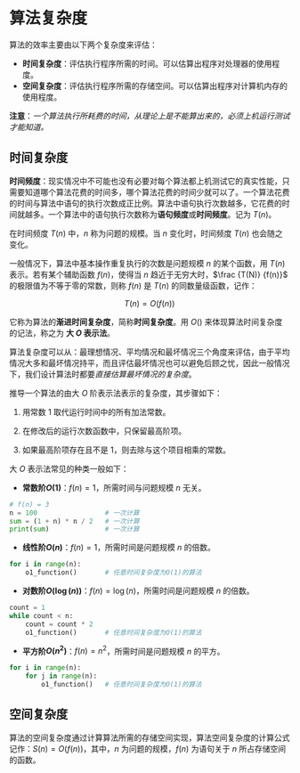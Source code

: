 <!-- @import "../引用/my-style.less" -->

# 算法复杂度

算法的效率主要由以下两个复杂度来评估：

- **时间复杂度**：评估执行程序所需的时间。可以估算出程序对处理器的使用程度。 
- **空间复杂度**：评估执行程序所需的存储空间。可以估算出程序对计算机内存的使用程度。

**注意**：*一个算法执行所耗费的时间，从理论上是不能算出来的，必须上机运行测试才能知道。*

## 时间复杂度

**时间频度**：现实情况中不可能也没有必要对每个算法都上机测试它的真实性能，只需要知道哪个算法花费的时间多，哪个算法花费的时间少就可以了。一个算法花费的时间与算法中语句的执行次数成正比例。算法中语句执行次数越多，它花费的时间就越多。一个算法中的语句执行次数称为**语句频度**或**时间频度**。记为 $T(n)$。

在时间频度 $T(n)$ 中，$n$ 称为问题的规模。当 $n$ 变化时，时间频度 $T(n)$ 也会随之变化。

一般情况下，算法中基本操作重复执行的次数是问题规模 $n$ 的某个函数，用 $T(n)$ 表示。若有某个辅助函数 $f(n)$，使得当 $n$ 趋近于无穷大时，$\frac {T(N)} {f(n)}$ 的极限值为不等于零的常数，则称 $f(n)$ 是 $T(n)$ 的同数量级函数，记作：

$$T(n)=O(f(n))$$

它称为算法的**渐进时间复杂度**，简称**时间复杂度**。用 $O()$ 来体现算法时间复杂度的记法，称之为 **大 $O$ 表示法**。

算法复杂度可以从：最理想情况、平均情况和最坏情况三个角度来评估，由于平均情况大多和最坏情况持平，而且评估最坏情况也可以避免后顾之忧，因此一般情况下，我们设计算法时都要*直接估算最坏情况的复杂度*。

推导一个算法的由大 $O$ 阶表示法表示的复杂度，其步骤如下：

1. 用常数 $1$ 取代运行时间中的所有加法常数。

2. 在修改后的运行次数函数中，只保留最高阶项。

3. 如果最高阶项存在且不是 $1$，则去除与这个项目相乘的常数。

大 $O$ 表示法常见的种类一般如下：

- **常数阶$O(1)$**：$f(n)=1$，所需时间与问题规模 $n$ 无关。

```python {.line-numbers}
# f(n) = 3
n = 100                 # 一次计算
sum = (1 + n) * n / 2   # 一次计算
print(sum)              # 一次计算
```

- **线性阶$O(n)$**：$f(n)=1$，所需时间是问题规模 $n$ 的倍数。

```python {.line-numbers}
for i in range(n):
    o1_function()       # 任意时间复杂度为O(1)的算法
```

- **对数阶$O(\log(n))$**：$f(n)=\log(n)$，所需时间是问题规模 $n$ 的倍数。

```python {.line-numbers}
count = 1
while count < n:
    count = count * 2
    o1_function()       # 任意时间复杂度为O(1)的算法
```

- **平方阶$O(n^2)$**：$f(n)=n^2$，所需时间是问题规模 $n$ 的平方。

```python {.line-numbers}
for i in range(n):
    for j in range(n):
        o1_function()   # 任意时间复杂度为O(1)的算法
```

## 空间复杂度

算法的空间复杂度通过计算算法所需的存储空间实现，算法空间复杂度的计算公式记作：$S(n)=O(f(n))$，其中，$n$ 为问题的规模，$f(n)$ 为语句关于 $n$ 所占存储空间的函数。
